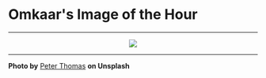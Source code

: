 # Omkaar's Image of the Hour

---

<div align="center">

<a href="https://unsplash.com/photos/winding-road-leads-towards-majestic-mountains-16SRFSrC6-k">
  <img src="https://images.unsplash.com/photo-1752035682080-6ef2359189ea?crop=entropy&cs=tinysrgb&fit=max&fm=jpg&ixid=M3w3NjA2Nzh8MHwxfHJhbmRvbXx8fHx8fHx8fDE3NTM3MTQ4MDB8&ixlib=rb-4.1.0&q=80&w=1080" style="max-width:100%; height:auto;">
</a>



</div>

---

**Photo by** [Peter Thomas](https://unsplash.com/@lifeof_peter_) **on Unsplash**
